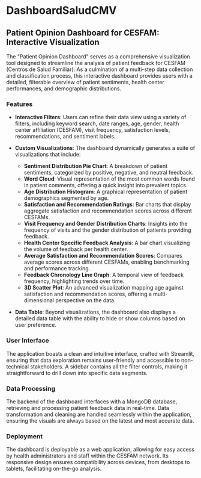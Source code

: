 # DashboardSaludCMV

## Patient Opinion Dashboard for CESFAM: Interactive Visualization

The "Patient Opinion Dashboard" serves as a comprehensive visualization tool designed to streamline the analysis of patient feedback for CESFAM (Centros de Salud Familiar). As a culmination of a multi-step data collection and classification process, this interactive dashboard provides users with a detailed, filterable overview of patient sentiments, health center performances, and demographic distributions.

### Features
- **Interactive Filters**: Users can refine their data view using a variety of filters, including keyword search, date ranges, age, gender, health center affiliation (CESFAM), visit frequency, satisfaction levels, recommendations, and sentiment labels.
  
- **Custom Visualizations**: The dashboard dynamically generates a suite of visualizations that include:
  - **Sentiment Distribution Pie Chart**: A breakdown of patient sentiments, categorized by positive, negative, and neutral feedback.
  - **Word Cloud**: Visual representation of the most common words found in patient comments, offering a quick insight into prevalent topics.
  - **Age Distribution Histogram**: A graphical representation of patient demographics segmented by age.
  - **Satisfaction and Recommendation Ratings**: Bar charts that display aggregate satisfaction and recommendation scores across different CESFAMs.
  - **Visit Frequency and Gender Distribution Charts**: Insights into the frequency of visits and the gender distribution of patients providing feedback.
  - **Health Center Specific Feedback Analysis**: A bar chart visualizing the volume of feedback per health center.
  - **Average Satisfaction and Recommendation Scores**: Compares average scores across different CESFAMs, enabling benchmarking and performance tracking.
  - **Feedback Chronology Line Graph**: A temporal view of feedback frequency, highlighting trends over time.
  - **3D Scatter Plot**: An advanced visualization mapping age against satisfaction and recommendation scores, offering a multi-dimensional perspective on the data.
  
- **Data Table**: Beyond visualizations, the dashboard also displays a detailed data table with the ability to hide or show columns based on user preference.

### User Interface
The application boasts a clean and intuitive interface, crafted with Streamlit, ensuring that data exploration remains user-friendly and accessible to non-technical stakeholders. A sidebar contains all the filter controls, making it straightforward to drill down into specific data segments.

### Data Processing
The backend of the dashboard interfaces with a MongoDB database, retrieving and processing patient feedback data in real-time. Data transformation and cleaning are handled seamlessly within the application, ensuring the visuals are always based on the latest and most accurate data.

### Deployment
The dashboard is deployable as a web application, allowing for easy access by health administrators and staff within the CESFAM network. Its responsive design ensures compatibility across devices, from desktops to tablets, facilitating on-the-go analysis.
